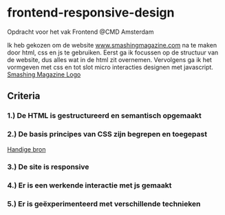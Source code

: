 # frontend-responsive-design
Opdracht voor het vak Frontend @CMD Amsterdam

Ik heb gekozen om de website www.smashingmagazine.com na te maken door html, css en js te gebruiken. Eerst ga ik focussen op de structuur van de website, dus alles wat in de html zit overnemen. Vervolgens ga ik het vormgeven met css en tot slot micro interacties designen met javascript. 
[Smashing Magazine Logo](_readme/smlogo.png)


## Criteria
### 1.) De HTML is gestructureerd en semantisch opgemaakt

### 2.) De basis principes van CSS zijn begrepen en toegepast
[Handige bron](https://codepen.io/joostf)

### 3.) De site is responsive

### 4.) Er is een werkende interactie met js gemaakt

### 5.) Er is geëxperimenteerd met verschillende technieken
